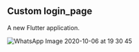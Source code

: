 ## Custom login_page

A new Flutter application.

![WhatsApp Image 2020-10-06 at 19 30 45](https://user-images.githubusercontent.com/72328725/95211709-8a6c9880-080a-11eb-85e2-21c921718705.jpeg)
